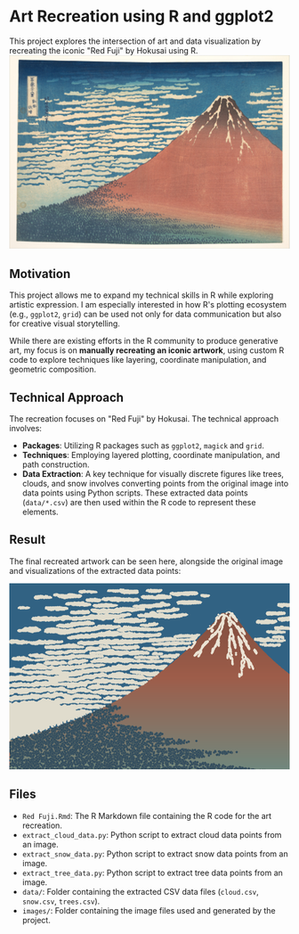 # Art Recreation using R and ggplot2

This project explores the intersection of art and data visualization by recreating the iconic "Red Fuji" by Hokusai using R.
![Original Image](images/Red%20Fuji%20by%20Hokusai.jpg)

## Motivation

This project allows me to expand my technical skills in R while exploring artistic expression. I am especially interested in how R's plotting ecosystem (e.g., `ggplot2`, `grid`) can be used not only for data communication but also for creative visual storytelling.

While there are existing efforts in the R community to produce generative art, my focus is on **manually recreating an iconic artwork**, using custom R code to explore techniques like layering, coordinate manipulation, and geometric composition.

## Technical Approach

The recreation focuses on "Red Fuji" by Hokusai. The technical approach involves:

*   **Packages**: Utilizing R packages such as `ggplot2`, `magick` and `grid`.
*   **Techniques**: Employing layered plotting, coordinate manipulation, and path construction.
*   **Data Extraction**: A key technique for visually discrete figures like trees, clouds, and snow involves converting points from the original image into data points using Python scripts. These extracted data points (`data/*.csv`) are then used within the R code to represent these elements.

## Result

The final recreated artwork can be seen here, alongside the original image and visualizations of the extracted data points:

![Recreated Red Fuji](images/final.png)


## Files

- `Red Fuji.Rmd`: The R Markdown file containing the R code for the art recreation.
- `extract_cloud_data.py`: Python script to extract cloud data points from an image.
- `extract_snow_data.py`: Python script to extract snow data points from an image.
- `extract_tree_data.py`: Python script to extract tree data points from an image.
- `data/`: Folder containing the extracted CSV data files (`cloud.csv`, `snow.csv`, `trees.csv`).
- `images/`: Folder containing the image files used and generated by the project.